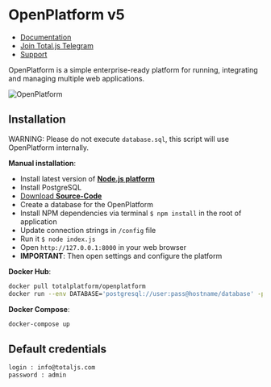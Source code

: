 # OpenPlatform v5

- [Documentation](https://docs.totaljs.com/openplatform/)
- [Join Total.js Telegram](https://t.me/totaljs)
- [Support](https://www.totaljs.com/support/)

OpenPlatform is a simple enterprise-ready platform for running, integrating and managing multiple web applications.

![OpenPlatform](https://docs.totaljs.com/download/xav3001kb41d-1si7hid-640x492-1.gif)

## Installation

WARNING: Please do not execute `database.sql`, this script will use OpenPlatform internally.

__Manual installation__:

- Install latest version of [__Node.js platform__](https://nodejs.org/en/)
- Install PostgreSQL
- [Download __Source-Code__](https://github.com/totaljs/openplatform)
- Create a database for the OpenPlatform
- Install NPM dependencies via terminal `$ npm install` in the root of application
- Update connection strings in `/config` file
- Run it `$ node index.js`
- Open `http://127.0.0.1:8000` in your web browser
- __IMPORTANT__: Then open settings and configure the platform

__Docker Hub__:

```bash
docker pull totalplatform/openplatform
docker run --env DATABASE='postgresql://user:pass@hostname/database' -p 8000:8000 totalplatform/openplatform
````

__Docker Compose__:

```bash
docker-compose up
````

## Default credentials

```html
login : info@totaljs.com
password : admin
```